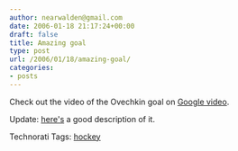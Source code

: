 ```yaml
---
author: nearwalden@gmail.com
date: 2006-01-18 21:17:24+00:00
draft: false
title: Amazing goal
type: post
url: /2006/01/18/amazing-goal/
categories:
- posts
---
```


Check out the video of the Ovechkin goal on [Google video](//video.google.com/videoplay?docid=2636503729289931176&q=ovechkin"). 





Update: [ here's](//www.washingtonpost.com/wp-dyn/content/article/2006/01/17/AR2006011701653.html") a good description of it.









Technorati Tags: [hockey](//www.technorati.com/tag/hockey")







